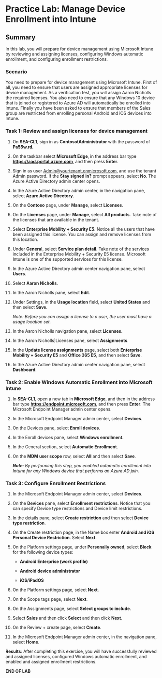 # Practice Lab: Manage Device Enrollment into Intune

## Summary

In this lab, you will prepare for device management using Microsoft Intune by reviewing and assigning licenses, configuring Windows automatic enrollment, and configuring enrollment restrictions. 

### Scenario

You need to prepare for device management using Microsoft Intune. First of all, you need to ensure that users are assigned appropriate licenses for device management. As a verification test, you will assign Aaron Nicholls the required licenses. You also need to ensure that any Windows 10 device that is joined or registered to Azure AD will automatically be enrolled into Intune. Finally you have been asked to ensure that members of the Sales group are restricted from enrolling personal Android and iOS devices into Intune.

### Task 1: Review and assign licenses for device management

1. On **SEA-CL1**, sign in as **Contoso\\Administrator** with the password of **Pa55w.rd**. 
2. On the taskbar select **Microsoft Edge**, in the address bar type **https://aad.portal.azure.com**, and then press **Enter**.
3. Sign in as user Admin@yourtenant.onmicrosoft.com, and use the tenant Admin password. If the **Stay signed in?** prompt appears, select **No**. The Azure Active Directory admin center opens.
4. In the Azure Active Directory admin center, in the navigation pane, select **Azure Active Directory**.
5. On the **Contoso** page, under **Manage**, select **Licenses**.
6. On the **Licenses** page, under **Manage**, select **All products**. Take note of the licenses that are available in the tenant. 
7. Select **Enterprise Mobility + Security E5**. Notice all the users that have been assigned this license. You can assign and remove licenses from this location.
8. Under **General**, select **Service plan detail**. Take note of the services included in the Enterprise Mobility + Security E5 license. Microsoft Intune is one of the supported services for this license.
9. In the Azure Active Directory admin center navigation pane, select **Users**.
10. Select **Aaron Nicholls**.
11. In the Aaron Nicholls pane, select **Edit**.
12. Under Settings, in the **Usage location** field, select **United States** and then select **Save**.

    _Note: Before you can assign a license to a user, the user must have a usage location set._

13. In the Aaron Nicholls navigation pane, select **Licenses**.
14. In the Aaron Nicholls|Licenses pane, select **Assignments**.
15. In the **Update license assignments** page, select both **Enterprise Mobility + Security E5** and **Office 365 E5**, and then select **Save**.
16. In the Azure Active Directory admin center navigation pane, select **Dashboard**.

### Task 2: Enable Windows Automatic Enrollment into Microsoft Intune

1. In **SEA-CL1**, open a new tab in **Microsoft Edge**, and then in the address bar type **https://endpoint.microsoft.com**, and then press **Enter**. The Microsoft Endpoint Manager admin center opens.
2. In the Microsoft Endpoint Manager admin center, select **Devices**.
3. On the Devices pane, select **Enroll devices**.
4. In the Enroll devices pane, select **Windows enrollment**.
5. In the General section, select **Automatic Enrollment**.
6. On the **MDM user scope** row, select **All** and then select **Save**.

   _**Note**: By performing this step, you enabled automatic enrollment into Intune for any Windows device that performs an Azure AD join._

### Task 3: Configure Enrollment Restrictions

1. In the Microsoft Endpoint Manager admin center, select **Devices**.
2. On the **Devices** pane, select **Enrollment restrictions**. Notice that you can specify Device type restrictions and Device limit restrictions.
3. In the details pane, select **Create restriction** and then select **Device type restriction**.
4. On the Create restriction page, in the Name box enter **Android and iOS Personal Device Restriction**. Select **Next**.
5. On the Platform settings page, under **Personally owned**, select **Block** for the following device types:

   - **Android Enterprise (work profile)**

   - **Android device administrator**
   
   - **iOS/iPadOS**

6. On the Platform settings page, select **Next**.
7. On the Scope tags page, select **Next**.
8. On the Assignments page, select **Select groups to include**.
9. Select **Sales** and then click **Select** and then click **Next**.
10. On the Review + create page, select **Create**.
11. In the Microsoft Endpoint Manager admin center, in the navigation pane, select **Home**.

**Results**: After completing this exercise, you will have successfully reviewed and assigned licenses, configured Windows automatic enrollment, and enabled and assigned enrollment restrictions.


**END OF LAB**